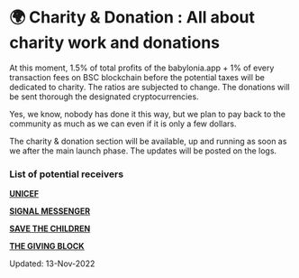 # 🌍 Charity & Donation : All about charity work and donations

At this moment, 1.5% of total profits of the babylonia.app + 1% of every transaction fees on BSC blockchain before the potential taxes will be dedicated to charity. The ratios are subjected to change. The donations will be sent thorough the designated cryptocurrencies.&#x20;

Yes, we know, nobody has done it this way, but we plan to pay back to the community as much as we can even if it is only a few dollars.

The charity & donation section will be available, up and running as soon as we after the main launch phase. The updates will be posted on the logs.

### List of potential receivers

[**UNICEF**](https://www.unicef.org/innovation/stories/unicef-cryptofund)

[**SIGNAL MESSENGER**](https://signal.org/donate/#cryptocurrency)

[**SAVE THE CHILDREN**](https://www.savethechildren.org)

[**THE GIVING BLOCK**](https://www.thegivingblock.com/donate-bitcoin)

Updated: 13-Nov-2022
